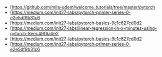 * [https://github.com/mila-udem/welcome_tutorials/tree/master/pytorch
* [https://medium.com/init27-labs/pytorch-primer-series-0-e2e5df9b31c6
* [https://medium.com/init27-labs/pytorch-basics-9c1c627cd0d2
* [https://medium.com/init27-labs/linear-regression-in-x-minutes-using-pytorch-8eec49f6a0e2
* [https://medium.com/init27-labs/pytorch-basics-9c1c627cd0d2
* [https://medium.com/init27-labs/pytorch-primer-series-0-e2e5df9b31c6

